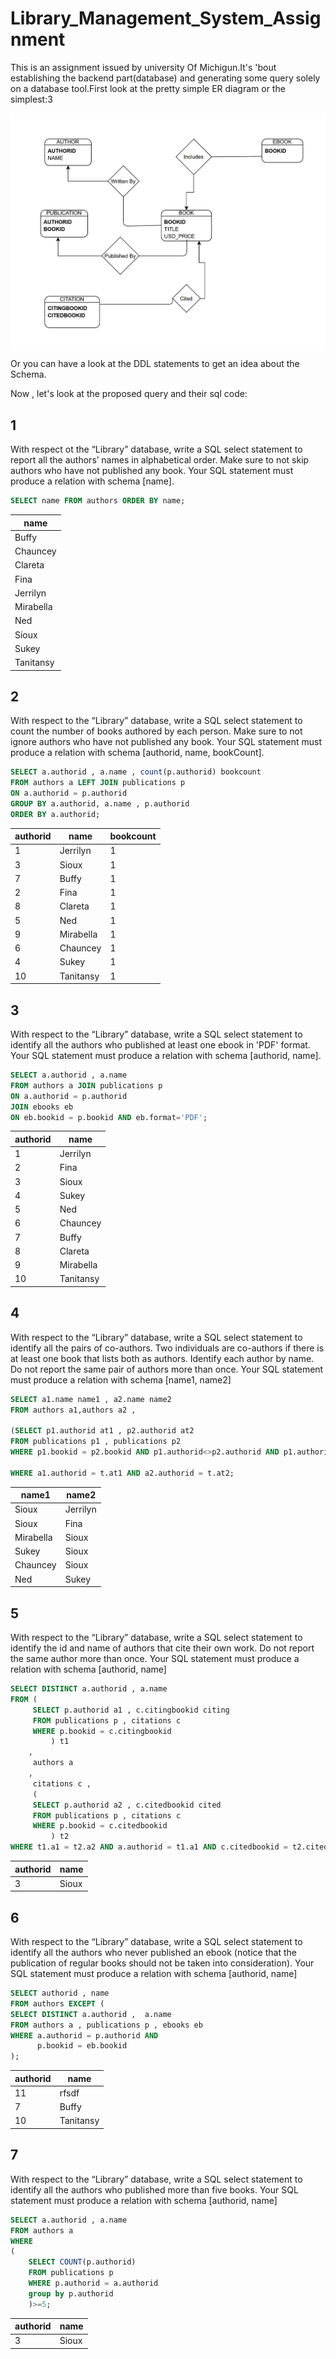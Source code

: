 # Library_Management_System_Assignment
This is an assignment issued by university Of Michigun.It's 'bout establishing the backend part(database) and generating some query solely on a database tool.First look at the pretty simple ER diagram or the simplest:3

![](BOOK_ERD.png)

Or you can have a look at the DDL statements to get an idea about the Schema.

Now , let's look at the proposed query and their sql code:

## 1
With respect ot the “Library” database, write a SQL select statement to report all the authors’ names in alphabetical order. Make sure to not skip authors who have not published any book. Your SQL statement must produce a relation with schema [name]. 
```sql
SELECT name FROM authors ORDER BY name;
```
| name      |
|-----------|
| Buffy     |
| Chauncey  |
| Clareta   |
| Fina      |
| Jerrilyn  |
| Mirabella |
| Ned       |
| Sioux     |
| Sukey     |
| Tanitansy |

## 2
With respect to the “Library” database, write a SQL select statement to count the number of books authored by each person. Make sure to not ignore authors who have not published any book. Your SQL statement must produce a relation with schema [authorid, name, bookCount]. 
```sql
SELECT a.authorid , a.name , count(p.authorid) bookcount
FROM authors a LEFT JOIN publications p
ON a.authorid = p.authorid 
GROUP BY a.authorid, a.name , p.authorid
ORDER BY a.authorid;
```
| authorid | name      | bookcount |
|----------|-----------|-----------|
| 1        | Jerrilyn  | 1         |
| 3        | Sioux     | 1         |
| 7        | Buffy     | 1         |
| 2        | Fina      | 1         |
| 8        | Clareta   | 1         |
| 5        | Ned       | 1         |
| 9        | Mirabella | 1         |
| 6        | Chauncey  | 1         |
| 4        | Sukey     | 1         |
| 10       | Tanitansy | 1         |

## 3
With respect to the “Library” database, write a SQL select statement to identify all the authors who published at least one ebook in 'PDF' format. Your SQL statement must produce a relation with schema [authorid, name]. 
```sql
SELECT a.authorid , a.name
FROM authors a JOIN publications p
ON a.authorid = p.authorid
JOIN ebooks eb
ON eb.bookid = p.bookid AND eb.format='PDF';
```
| authorid | name      |
|----------|-----------|
| 1        | Jerrilyn  |
| 2        | Fina      |
| 3        | Sioux     |
| 4        | Sukey     |
| 5        | Ned       |
| 6        | Chauncey  |
| 7        | Buffy     |
| 8        | Clareta   |
| 9        | Mirabella |
| 10       | Tanitansy |

## 4
With respect to the “Library” database, write a SQL select statement to identify all the pairs of co-authors. Two individuals are co-authors if there is at least one book that lists both as authors. Identify each author by name. Do not report the same pair of authors more than once. Your SQL statement must produce a relation with schema [name1, name2]
```sql
SELECT a1.name name1 , a2.name name2
FROM authors a1,authors a2 ,

(SELECT p1.authorid at1 , p2.authorid at2
FROM publications p1 , publications p2
WHERE p1.bookid = p2.bookid AND p1.authorid<>p2.authorid AND p1.authorid>p2.authorid) t

WHERE a1.authorid = t.at1 AND a2.authorid = t.at2;
```
| name1     | name2    |
|-----------|----------|
| Sioux     | Jerrilyn |
| Sioux     | Fina     |
| Mirabella | Sioux    |
| Sukey     | Sioux    |
| Chauncey  | Sioux    |
| Ned       | Sukey    |

## 5
With respect to the “Library” database, write a SQL select statement to identify the id and name of authors that cite their own work. Do not report the same author more than once. Your SQL statement must produce a relation with schema [authorid, name]
```sql
SELECT DISTINCT a.authorid , a.name
FROM (
     SELECT p.authorid a1 , c.citingbookid citing
     FROM publications p , citations c
     WHERE p.bookid = c.citingbookid
         ) t1
    ,
     authors a
    ,
     citations c ,
     (
     SELECT p.authorid a2 , c.citedbookid cited
     FROM publications p , citations c
     WHERE p.bookid = c.citedbookid
         ) t2
WHERE t1.a1 = t2.a2 AND a.authorid = t1.a1 AND c.citedbookid = t2.cited AND c.citingbookid = t1.citing;
```
| authorid | name  |
|----------|-------|
| 3        | Sioux |

## 6
With respect to the “Library” database, write a SQL select statement to identify all the authors who never published an ebook (notice that the publication of regular books should not be taken into consideration). Your SQL statement must produce a relation with schema [authorid, name]
```sql
SELECT authorid , name
FROM authors EXCEPT (
SELECT DISTINCT a.authorid ,  a.name
FROM authors a , publications p , ebooks eb
WHERE a.authorid = p.authorid AND
      p.bookid = eb.bookid
);
```
| authorid | name      |
|----------|-----------|
| 11       | rfsdf     |
| 7        | Buffy     |
| 10       | Tanitansy |

## 7
With respect to the “Library” database, write a SQL select statement to identify all the authors who published more than five books. Your SQL statement must produce a relation with schema [authorid, name]
```sql
SELECT a.authorid , a.name
FROM authors a
WHERE
(
    SELECT COUNT(p.authorid)
    FROM publications p
    WHERE p.authorid = a.authorid
    group by p.authorid
    )>=5;
```
| authorid | name  |
|----------|-------|
| 3        | Sioux |

